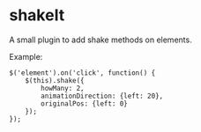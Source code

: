 # shakeIt
A small plugin to add shake methods on elements.

Example:

```
$('element').on('click', function() {
	$(this).shake({
		howMany: 2,
		animationDirection: {left: 20},
		originalPos: {left: 0}
	});		
});
```
